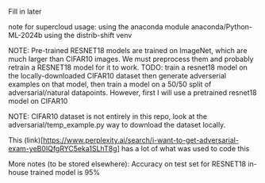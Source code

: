 Fill in later

note for supercloud usage:
using the anaconda module anaconda/Python-ML-2024b
using the distrib-shift venv

NOTE: Pre-trained RESNET18 models are trained on ImageNet, which are much larger than CIFAR10 images. We must preprocess them and probably retrain a RESNET18 model for it to work. 
TODO: train a resnet18 model on the locally-downloaded CIFAR10 dataset then generate adverserial examples on that model, then train a model on a 50/50 split of adversarial/natural datapoints.
However, first I will use a pretrained resnet18 model on CIFAR10

NOTE: CIFAR10 dataset is not entirely in this repo, look at the adversarial/temp_example.py way to download the dataset locally.

This (link)[https://www.perplexity.ai/search/i-want-to-get-adversarial-exam-yeB0IQfgRYC5eka1SLhT8g] has a lot of what was used to code this

More notes (to be stored elsewhere):
Accuracy on test set for RESNET18 in-house trained model is 95%